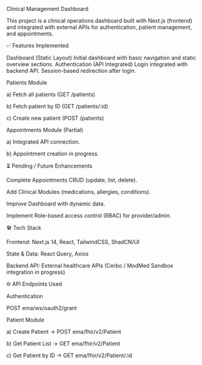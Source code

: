 Clinical Management Dashboard

This project is a clinical operations dashboard built with Next.js (frontend) and integrated with external APIs for authentication, patient management, and appointments.

✅ Features Implemented

Dashboard (Static Layout)
Initial dashboard with basic navigation and static overview sections.
Authentication (API Integrated)
Login integrated with backend API.
Session-based redirection after login.

Patients Module

a) Fetch all patients (GET /patients)

b) Fetch patient by ID (GET /patients/:id)

c) Create new patient (POST /patients)

Appointments Module (Partial)

a) Integrated API connection.

b) Appointment creation in progress.

⏳ Pending / Future Enhancements

Complete Appointments CRUD (update, list, delete).

Add Clinical Modules (medications, allergies, conditions).

Improve Dashboard with dynamic data.

Implement Role-based access control (RBAC) for provider/admin.

🛠️ Tech Stack

Frontend: Next.js 14, React, TailwindCSS, ShadCN/UI

State & Data: React Query, Axios

Backend API: External healthcare APIs (Cerbo / ModMed Sandbox integration in progress)

🌐 API Endpoints Used

Authentication

POST ema/ws/oauth2/grant

Patient Module

a) Create Patient → POST ema/fhir/v2/Patient

b) Get Patient List → GET ema/fhir/v2/Patient

c) Get Patient by ID → GET ema/fhir/v2/Patient/:id